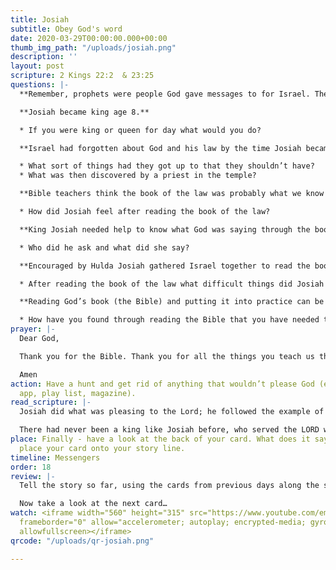 ```yaml
---
title: Josiah
subtitle: Obey God's word
date: 2020-03-29T00:00:00.000+00:00
thumb_img_path: "/uploads/josiah.png"
description: ''
layout: post
scripture: 2 Kings 22:2  & 23:25
questions: |-
  **Remember, prophets were people God gave messages to for Israel. The prophet today is a lady, Huldah. She helped Josiah understand the law that he found and that the people had forgotten about.**

  **Josiah became king age 8.**

  * If you were king or queen for day what would you do?

  **Israel had forgotten about God and his law by the time Josiah became King.**

  * What sort of things had they got up to that they shouldn’t have?
  * What was then discovered by a priest in the temple?

  **Bible teachers think the book of the law was probably what we know as Deuteronomy in our Bible. It was recorded by Moses and contained the 10 commandments.**

  * How did Josiah feel after reading the book of the law?

  **King Josiah needed help to know what God was saying through the book of the law.**

  * Who did he ask and what did she say?

  **Encouraged by Hulda Josiah gathered Israel together to read the book of the law to them.**

  * After reading the book of the law what difficult things did Josiah do?

  **Reading God’s book (the Bible) and putting it into practice can be hard but it’s really important.**

  * How have you found through reading the Bible that you have needed to change some things?
prayer: |-
  Dear God,

  Thank you for the Bible. Thank you for all the things you teach us through it. Help us to be like the prophet Huldah who understood it and King Josiah who bravely put it into practice.

  Amen
action: Have a hunt and get rid of anything that wouldn’t please God (e.g. unhelpful
  app, play list, magazine).
read_scripture: |-
  Josiah did what was pleasing to the Lord; he followed the example of his ancestor King David, strictly obeying all the laws of God.

  There had never been a king like Josiah before, who served the LORD with all his heart, mind, and strength, obeying all the Law of Moses; nor has there been a king like him since.
place: Finally - have a look at the back of your card. What does it say? You can now
  place your card onto your story line.
timeline: Messengers
order: 18
review: |-
  Tell the story so far, using the cards from previous days along the storyline.

  Now take a look at the next card…
watch: <iframe width="560" height="315" src="https://www.youtube.com/embed/6C4MEXXbBmM"
  frameborder="0" allow="accelerometer; autoplay; encrypted-media; gyroscope; picture-in-picture"
  allowfullscreen></iframe>
qrcode: "/uploads/qr-josiah.png"

---
```


